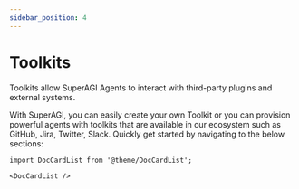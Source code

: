 ```yaml
---
sidebar_position: 4
---
```


# Toolkits

Toolkits allow SuperAGI Agents to interact with third-party plugins and external systems. 

With SuperAGI, you can easily create your own Toolkit or you can provision powerful agents with toolkits that are available in our ecosystem such as GitHub, Jira, Twitter, Slack. Quickly get started by navigating to the below sections:

```mdx-code-block
import DocCardList from '@theme/DocCardList';

<DocCardList />
```